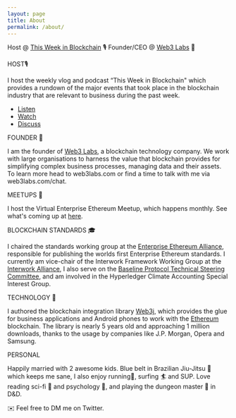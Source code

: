 ```yaml
---
layout: page
title: About
permalink: /about/
---
```


Host @ [This Week in Blockchain](https://www.weekinblockchain.com) 🎙 Founder/CEO @ [Web3 Labs](https://www.web3labs.com) 🏢

HOST🎙

I host the weekly vlog and podcast “This Week in Blockchain" which provides a rundown of the major events that took place in the blockchain industry that are relevant to business during the past week. 
- [Listen](https://www.weekinblockchain.com)
- [Watch](https://youtube.com/c/web3labs) 
- [Discuss](https://www.joinclubhouse.com/club/this-week-in-blockchain)

FOUNDER 🏢

I am the founder of [Web3 Labs](https://www.web3labs.com), a blockchain technology company. We work with large organisations to harness the value that blockchain provides for simplifying complex business processes, managing data and their assets. To learn more head to web3labs.com or find a time to talk with me via web3labs.com/chat.

MEETUPS 🤝

I host the Virtual Enterprise Ethereum Meetup, which happens monthly.  See what's coming up at [here](https://meetup.com/eea-london).

BLOCKCHAIN STANDARDS 🎓

I chaired the standards working group at the [Enterprise Ethereum Alliance](https://entethalliance.org), responsible for publishing the worlds first Enterprise Ethereum standards. I currently am vice-chair of the Interwork Framework Working Group at the [Interwork Alliance](https://interwork.org), I also serve on the [Baseline Protocol Technical Steering Committee](https://baseline-protocol.org),  and am involved in the Hyperledger Climate Accounting Special Interest Group.

TECHNOLOGY 💾

I authored the blockchain integration library [Web3j](web3labs.com/web3j-sdk), which provides the glue for business applications and Android phones to work with the [Ethereum](https://ethereum.org) blockchain. The library is nearly 5 years old and approaching 1 million downloads, thanks to the usage by companies like J.P. Morgan, Opera and Samsung.

PERSONAL

Happily married with 2 awesome kids.  Blue belt in Brazilian Jiu-Jitsu 🥋 which keeps me sane, I also enjoy running🦶, surfing 🏄 and SUP. Love reading sci-fi 📖 and psychology 🧠, and playing the dungeon master 🧙 in D&D.

✉️  Feel free to DM me on Twitter.

[jekyll-organization]: https://github.com/jekyll
